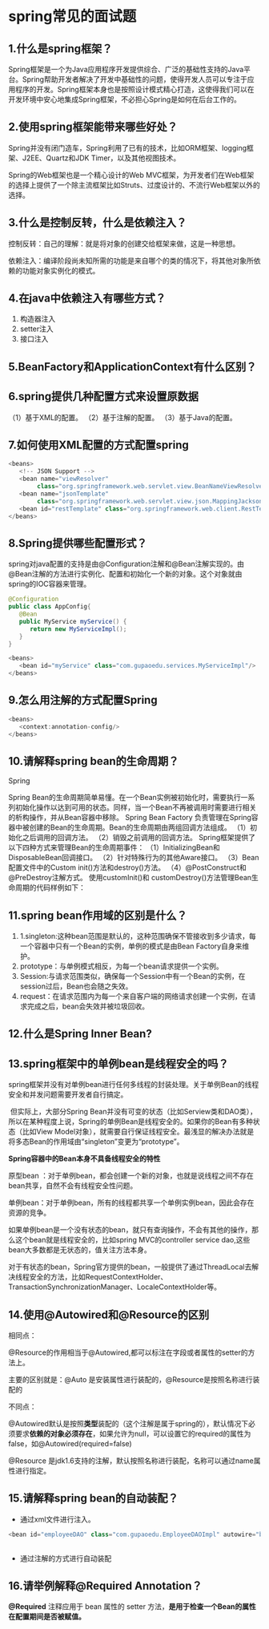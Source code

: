 # spring常见的面试题

## 1.什么是spring框架？

Spring框架是一个为Java应用程序开发提供综合、广泛的基础性支持的Java平台。Spring帮助开发者解决了开发中基础性的问题，使得开发人员可以专注于应用程序的开发。Spring框架本身也是按照设计模式精心打造，这使得我们可以在开发环境中安心地集成Spring框架，不必担心Spring是如何在后台工作的。

## 2.使用spring框架能带来哪些好处？

Spring并没有闭门造车，Spring利用了已有的技术，比如ORM框架、logging框架、J2EE、Quartz和JDK Timer，以及其他视图技术。

Spring的Web框架也是一个精心设计的Web MVC框架，为开发者们在Web框架的选择上提供了一个除主流框架比如Struts、过度设计的、不流行Web框架以外的选择。

## 3.什么是控制反转，什么是依赖注入？

控制反转：自己的理解：就是将对象的创建交给框架来做，这是一种思想。

依赖注入：编译阶段尚未知所需的功能是来自哪个的类的情况下，将其他对象所依赖的功能对象实例化的模式。

## 4.在java中依赖注入有哪些方式？

1. 构造器注入
2. setter注入
3. 接口注入

## 5.BeanFactory和ApplicationContext有什么区别？



## 6.spring提供几种配置方式来设置原数据



（1）基于XML的配置。
（2）基于注解的配置。
（3）基于Java的配置。

## 7.如何使用XML配置的方式配置spring



```java
<beans>
   <!-- JSON Support -->
   <bean name="viewResolver"
        class="org.springframework.web.servlet.view.BeanNameViewResolver"/>
   <bean name="jsonTemplate"
        class="org.springframework.web.servlet.view.json.MappingJackson2JsonView"/>
   <bean id="restTemplate" class="org.springframework.web.client.RestTemplate"/>
</beans>
```



## 8.Spring提供哪些配置形式？

spring对java配置的支持是由@Configuration注解和@Bean注解实现的。由@Bean注解的方法进行实例化、配置和初始化一个新的对象。这个对象就由spring的IOC容器来管理。



```java
@Configuration
public class AppConfig{
   @Bean
   public MyService myService() {
      return new MyServiceImpl();
   }
}
```

```java
<beans>
   <bean id="myService" class="com.gupaoedu.services.MyServiceImpl"/>
</beans>
```

## 9.怎么用注解的方式配置Spring

```java
<beans>
   <context:annotation-config/>
</beans>
```

## 10.请解释spring bean的生命周期？

Spring

Spring Bean的生命周期简单易懂。在一个Bean实例被初始化时，需要执行一系列初始化操作以达到可用的状态。同样，当一个Bean不再被调用时需要进行相关的析构操作，并从Bean容器中移除。 
Spring Bean Factory 负责管理在Spring容器中被创建的Bean的生命周期。Bean的生命周期由两组回调方法组成。 
（1）初始化之后调用的回调方法。 
（2）销毁之前调用的回调方法。 
Spring框架提供了以下四种方式来管理Bean的生命周期事件：
（1）InitializingBean和DisposableBean回调接口。
（2）针对特殊行为的其他Aware接口。
（3）Bean配置文件中的Custom init()方法和destroy()方法。
（4）@PostConstruct和@PreDestroy注解方式。
使用customInit()和 customDestroy()方法管理Bean生命周期的代码样例如下：

## 11.spring bean作用域的区别是什么？

1. 1.singleton:这种bean范围是默认的，这种范围确保不管接收到多少请求，每一个容器中只有一个Bean的实例，单例的模式是由Bean Factory自身来维护。
2. prototype：与单例模式相反，为每一个bean请求提供一个实例。
3. Session:与请求范围类似，确保每一个Session中有一个Bean的实例，在session过后，Bean也会随之失效。
4. request：在请求范围内为每一个来自客户端的网络请求创建一个实例，在请求完成之后，bean会失效并被垃圾回收。

## 12.什么是Spring Inner Bean?



## 13.spring框架中的单例bean是线程安全的吗？

​        spring框架并没有对单例bean进行任何多线程的封装处理。关于单例Bean的线程安全和并发问题需要开发者自行搞定。

​			但实际上，大部分Spring Bean并没有可变的状态（比如Serview类和DAO类），所以在某种程度上说，Spring的单例Bean是线程安全的。如果你的Bean有多种状态（比如View Model对象），就需要自行保证线程安全。最浅显的解决办法就是将多态Bean的作用域由“singleton”变更为“prototype”。

**Spring容器中的Bean本身不具备线程安全的特性**

原型bean ：对于单例bean，都会创建一个新的对象，也就是说线程之间不存在bean共享，自然不会有线程安全性问题。



单例bean：对于单例bean，所有的线程都共享一个单例实例bean，因此会存在资源的竞争。

如果单例bean是一个没有状态的bean，就只有查询操作，不会有其他的操作，那么这个bean就是线程安全的，比如spring MVC的controller service dao,这些bean大多数都是无状态的，值关注方法本身。

对于有状态的bean，Spring官方提供的bean，一般提供了通过ThreadLocal去解决线程安全的方法，比如RequestContextHolder、TransactionSynchronizationManager、LocaleContextHolder等。

## 14.使用@Autowired和@Resource的区别

相同点：

@Resource的作用相当于@Autowired,都可以标注在字段或者属性的setter的方法上。

主要的区别就是：@Auto  是安装属性进行装配的，@Resource是按照名称进行装配的

不同点：

@Autowired默认是按照**类型**装配的（这个注解是属于spring的），默认情况下必须要求**依赖的对象必须存在**，如果允许为null，可以设置它的required的属性为false，如@Autowired(required=false)



@Resource 是jdk1.6支持的注解，默认按照名称进行装配，名称可以通过name属性进行指定。



## 15.请解释spring bean的自动装配？

- 通过xml文件进行注入。

```java
<bean id="employeeDAO" class="com.gupaoedu.EmployeeDAOImpl" autowire="byName" />
    
```

- 通过注解的方式进行自动装配

## 16.请举例解释@Required Annotation？

**@Required** 注释应用于 bean 属性的 setter 方法，**是用于检查一个Bean的属性在配置期间是否被赋值。**